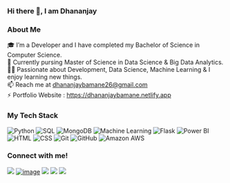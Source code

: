 ### Hi there 👋, I am Dhananjay

<h3>About Me</h3>

🎓 I’m a Developer and I have completed my Bachelor of Science in Computer Science. <br>
🌱 Currently pursing Master of Science in Data Science & Big Data Analytics. <br>
👨‍💻 Passionate about Development, Data Science, Machine Learning & I enjoy learning new things. <br>
📫 Reach me at dhananjaybamane26@gmail.com <br>
⚡ Portfolio Website : https://dhananjaybamane.netlify.app <br>


### My Tech Stack
<img alt="Python" src="https://img.shields.io/badge/-Python-0052CC?style=for-the-badge&logo=python&logoColor=yellow"> <img alt="SQL" src="https://img.shields.io/badge/-SQL-4B8BBE?style=for-the-badge&logo=MySQL&logoColor=blue"> <img alt="MongoDB" src="https://img.shields.io/badge/-MongoDB-3FA037?style=for-the-badge&logo=MongoDB&logoColor=white"> <img alt="Machine Learning" src="https://img.shields.io/badge/-Machine Learning-FF6F00?style=for-the-badge&logo=TensorFlow&logoColor=white"> <img alt="Flask" src="https://img.shields.io/badge/-Flask-646464?style=for-the-badge&logo=Flask&logoColor=white"> <img alt="Power BI" src="https://img.shields.io/badge/-Power BI-F2C811?style=for-the-badge&logo=Power+BI&logoColor=white"> <img alt="HTML" src="https://img.shields.io/badge/-HTML-f06529?style=for-the-badge&logo=html5&logoColor=white"> <img alt="CSS" src="https://img.shields.io/badge/-CSS-2965f1?style=for-the-badge&logo=CSS3&logoColor=white"> <img alt="Git" src="https://img.shields.io/badge/-Git-F1502F?style=for-the-badge&logo=Git&logoColor=white"> <img alt="GitHub" src="https://img.shields.io/badge/-GitHub-4f6578?style=for-the-badge&logo=GitHub&logoColor=white"> <img alt="Amazon AWS" src="https://img.shields.io/badge/-Amazon AWS-212d3b?style=for-the-badge&logo=Amazon+AWS&logoColor=yellow">
<br>


### Connect with me!
[<img src="https://img.shields.io/badge/linkedin-%230077B5.svg?&style=for-the-badge&logo=linkedin&logoColor=white" />](https://www.linkedin.com/in/dhananjaybamane/) [![image](https://img.shields.io/badge/Gmail-EA4335?style=for-the-badge&logo=gmail&logoColor=white)](mailto:dhananjaybamane26@gmail.com) [<img src = "https://img.shields.io/badge/MEDIUM-black?style=for-the-badge&logo=medium&logoColor=white">](https://dhananjaybamane.medium.com/) [<img src = "https://img.shields.io/badge/instagram-%23E4405F.svg?&style=for-the-badge&logo=instagram&logoColor=white">](https://www.instagram.com/bams.here/) [<img src = "https://img.shields.io/badge/Kaggle-blue?style=for-the-badge&logo=kaggle&logoColor=white">](https://www.kaggle.com/dhananjaybamane)


<!--
**dhananjay-bamane/Dhananjay-Bamane** is a ✨ _special_ ✨ repository because its `README.md` (this file) appears on your GitHub profile.

Here are some ideas to get you started:


- 🔭 I’m currently working on ...
- 🌱 I’m currently learning ...
- 👯 I’m looking to collaborate on ...
- 🤔 I’m looking for help with ...
- 💬 Ask me about ...
- 📫 How to reach me: ...
- 😄 Pronouns: ...
- ⚡ Fun fact: ...
-->
